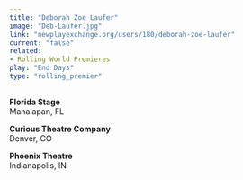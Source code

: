 ```yaml
---
title: "Deborah Zoe Laufer"
image: "Deb-Laufer.jpg"
link: "newplayexchange.org/users/180/deborah-zoe-laufer"
current: "false"
related:
- Rolling World Premieres
play: "End Days"
type: "rolling_premier"
---
```


**Florida Stage**\
Manalapan, FL

**Curious Theatre Company**\
Denver, CO

**Phoenix Theatre**\
Indianapolis, IN
